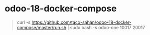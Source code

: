 # odoo-18-docker-compose

> curl -s https://github.com/taco-sahan/odoo-18-docker-compose/master/run.sh | sudo bash -s odoo-one 10017 20017

